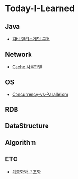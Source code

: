 # Today-I-Learned  
## Java  
- [자바 멀티스레딩 구현](https://github.com/Agugu95/Today-I-Learned/blob/master/Java/Multi-Threading.md)  
## Network  
- [Cache 사본판별](https://github.com/Agugu95/Today-I-Learned/blob/master/Network/Caching.md)  
## OS  
- [Concurrency-vs-Parallelism](https://github.com/Agugu95/Today-I-Learned/blob/master/OS/Concurrence-vs-Parallel.md)
## RDB  
## DataStructure  
## Algorithm  
## ETC  
- [계층화와 구조화](https://github.com/Agugu95/Today-I-Learned/blob/master/ETC/StructuredAndLayering.md)  
